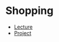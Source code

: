 # Shopping

- [Lecture](https://cs50.harvard.edu/ai/2024/notes/4/)
- [Project](https://cs50.harvard.edu/ai/2024/projects/4/shopping/#shopping)